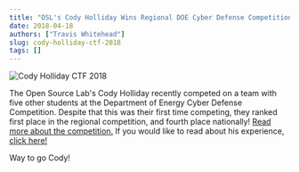 ```yaml
---
title: "OSL's Cody Holliday Wins Regional DOE Cyber Defense Competition"
date: 2018-04-18
authors: ["Travis Whitehead"]
slug: cody-holliday-ctf-2018
tags: []
---
```


![Cody Holliday CTF 2018](/images/cody-holliday-ctf-2018.jpg#blog)

The Open Source Lab's Cody Holliday recently competed on a team with five other students at the Department of Energy
Cyber Defense Competition. Despite that this was their first time competing, they ranked first place in the regional
competition, and fourth place nationally!
[Read more about the competition.](https://blogs.oregonstate.edu/eecsnews/2018/04/12/student-team-wins-regional-doe-cyber-defense-competition/)
If you would like to read about his experience, [click here!](/student-stories/)

Way to go Cody!
